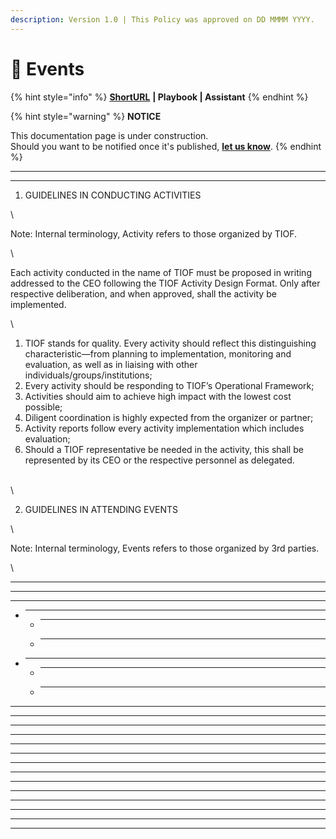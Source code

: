 ```yaml
---
description: Version 1.0 | This Policy was approved on DD MMMM YYYY.
---
```


# 🚧 Events

{% hint style="info" %}
[**ShortURL**](https://tiof.click/TIOFPolicyEvents) **| Playbook | Assistant**
{% endhint %}

{% hint style="warning" %}
**NOTICE**

This documentation page is under construction.\
Should you want to be notified once it's published, [**let us know**](https://tiof.click/TIOFTarianUpdatesService).
{% endhint %}

***

***

1. GUIDELINES IN CONDUCTING ACTIVITIES

\


Note: Internal terminology, Activity refers to those organized by TIOF.

\


Each activity conducted in the name of TIOF must be proposed in writing addressed to the CEO following the TIOF Activity Design Format. Only after respective deliberation, and when approved, shall the activity be implemented.&#x20;

\


1. TIOF stands for quality. Every activity should reflect this distinguishing characteristic—from planning to implementation, monitoring and evaluation, as well as in liaising with other individuals/groups/institutions;
2. Every activity should be responding to TIOF’s Operational Framework;&#x20;
3. Activities should aim to achieve high impact with the lowest cost possible;
4. Diligent coordination is highly expected from the organizer or partner;
5. Activity reports follow every activity implementation which includes evaluation;
6. Should a TIOF representative be needed in the activity, this shall be represented by its CEO or the respective personnel as delegated.

\
\


2. GUIDELINES IN ATTENDING EVENTS

\


Note: Internal terminology, Events refers to those organized by 3rd parties.

\


***

***

***

- ***
  - ***
  - ***
- ***
  - ***
  - ***

***

***

***

***

***

***

***

***

***

***

***

***

***

***
